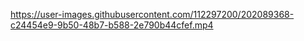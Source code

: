 

https://user-images.githubusercontent.com/112297200/202089368-c24454e9-9b50-48b7-b588-2e790b44cfef.mp4

